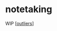 # notetaking

WIP [[outliers]]

[//begin]: # "Autogenerated link references for markdown compatibility"
[outliers]: .././bubbles/outliers.html "outliers"
[//end]: # "Autogenerated link references"
